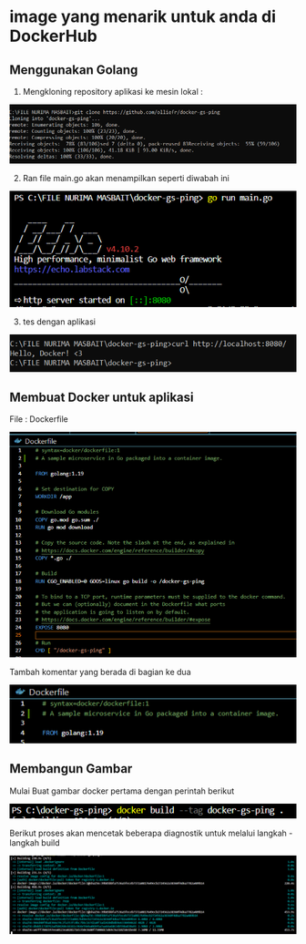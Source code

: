 # image yang menarik untuk anda di DockerHub
## Menggunakan Golang 
1. Mengkloning repository aplikasi ke mesin lokal :

![img](foto7/01.png)

2. Ran file main.go akan menampilkan seperti diwabah ini

![img](foto7/02.png)

3. tes dengan aplikasi 

![img](foto7/03.png)

## Membuat Docker untuk aplikasi

File : Dockerfile

![img](foto7/04.png)

Tambah komentar yang berada di bagian ke dua

![img](foto7/05.png)

## Membangun Gambar
Mulai Buat gambar docker pertama dengan perintah berikut

![img](foto7/06.png)

Berikut proses akan mencetak beberapa diagnostik untuk melalui langkah - langkah build

![img](foto7/07.png)

